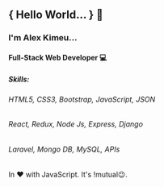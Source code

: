 ## { Hello World... } 👋

### I'm Alex Kimeu...
#### Full-Stack Web Developer 💻

##### Skills:
###### HTML5, CSS3, Bootstrap, JavaScript, JSON
###### React, Redux, Node Js, Express, Django
###### Laravel, Mongo DB, MySQL, APIs

In ❤️ with JavaScript. It's !mutual😉.
